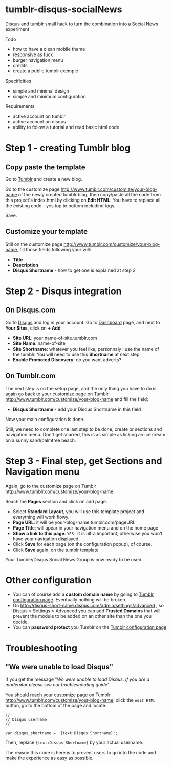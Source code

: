 tumblr-disqus-socialNews
========================

Disqus and tumblr small hack to turn the combination into a Social News experiment

Todo

* how to have a clean mobile theme
* responsive as fuck
* burger navigation menu
* credits
* create a public tumblr exemple

Specificities

* simple and minimal design
* simple and minimum configuration
	
Requirements

* active account on tumblr
* active account on disqus
* ability to follow a tutorial and read basic html code


# Step 1 - creating Tumblr blog

## Copy paste the template

Go to [Tumblr](https://tumblr.com) and create a new blog.

Go to the customize page <http://www.tumblr.com/customize/your-blog-name> of the newly created tumblr blog, then copy/paste all the code from this project's index.html by clicking on **Edit HTML**. You have to replace all the existing code - yes top to bottom includind <html> tags.

Save.

## Customize your template

Still on the customize page <http://www.tumblr.com/customize/your-blog-name>, fill those fields following your will:

* **Title**
* **Description**
* **Disqus Shortname** - how to get one is explained at step 2

# Step 2 - Disqus integration

## On Disqus.com

Go to [Disqus](https://disqus.com/) and log in your account.
Go to [Dashboard](https://disqus.com/dashboard) page, and next to **Your Sites**, click on **+ Add**

* **Site URL**: your name-of-site.tumblr.com
* **Site Name**: name-of-site
* **Site Shortname**: whatever you feel like, personnaly i use the name of the tumblr. You will need to use this **Shortname** at next step
* **Enable Promoted Discovery**: do you want adverts?


## On Tumblr.com

The next step is on the setup page, and the only thing you have to do is again go back to your customize page on Tumblr <http://www.tumblr.com/customize/your-blog-name> and fill the field:

* **Disqus Shortname** - add your Disqus Shortname in this field
	
Now your main configuration is done.

Still, we need to complete one last step to be done, create or sections and navigation menu. Don't get scarred, this is as simple as licking an ice cream on a sunny sand/palmtree beach.

# Step 3 - Final step, get Sections and Navigation menu

Again, go to the customize page on Tumblr <http://www.tumblr.com/customize/your-blog-name>.

Reach the **Pages** section and click on add page.

* Select **Standard Layout**, you will use this template project and everything will work flowy. 
* **Page URL**: it will be your-blog-name.tumblr.com/pageURL
* **Page Titl**e: will apear in your navigation menu and on the home page
* **Show a link to this page**: `YES!` It is ultra important, otherwise you won't have your navigation displayed.
* Click **Save** for each page (on the configuration popup), of course.
* Click **Save** again, on the tumblr template

Your Tumble/Disqus Social News Group is now ready to be used.

# Other configuration

* You can of course add a **custom domain name** by going to [Tumblr configuration page](https://www.tumblr.com/settings). Eventually nothing will be broken.
* On <http://disqus-short-name.disqus.com/admin/settings/advanced> , so Disqus > Settings > Advanced you can add **Trusted Domains** that will prevent the module to be added on an other site than the one you decide.
* You can **password protect** you Tumblr on the [Tumblr configuration page](https://www.tumblr.com/settings)

# Troubleshooting

## "We were unable to load Disqus"

If you get the message "*We were unable to load Disqus. If you are a moderator please see our troubleshooting guide*".

You should reach your customize page on Tumblr <http://www.tumblr.com/customize/your-blog-name>, click the `edit HTML` button, go to the bottom of the page and locate:

```
//
// Disqus username
//

var disqus_shortname = '{text:Disqus Shortname}';
```

Then, replace `{text:Disqus Shortname}` by your actual username.

The reason this code is here is to prevent users to go into the code and make the experience as easy as possible.
